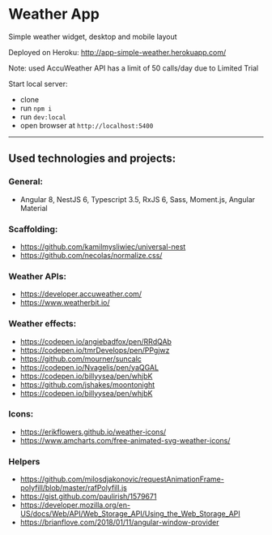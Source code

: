 # Weather App
Simple weather widget, desktop and mobile layout

Deployed on Heroku:
http://app-simple-weather.herokuapp.com/

Note: used AccuWeather API has a limit of 50 calls/day due to Limited Trial

Start local server:
* clone
* run `npm i`
* run `dev:local`
* open browser at `http://localhost:5400`

---

## Used technologies and projects:
### General:
* Angular 8, NestJS 6, Typescript 3.5, RxJS 6, Sass, Moment.js, Angular Material
### Scaffolding:
* https://github.com/kamilmysliwiec/universal-nest
* https://github.com/necolas/normalize.css/
### Weather APIs:
* https://developer.accuweather.com/
* https://www.weatherbit.io/
### Weather effects:
* https://codepen.io/angiebadfox/pen/RRdQAb
* https://codepen.io/tmrDevelops/pen/PPgjwz
* https://github.com/mourner/suncalc
* https://codepen.io/Nvagelis/pen/yaQGAL
* https://codepen.io/billyysea/pen/whjbK
* https://github.com/jshakes/moontonight
* https://codepen.io/billyysea/pen/whjbK
### Icons:
* https://erikflowers.github.io/weather-icons/
* https://www.amcharts.com/free-animated-svg-weather-icons/
### Helpers
* https://github.com/milosdjakonovic/requestAnimationFrame-polyfill/blob/master/rafPolyfill.js
* https://gist.github.com/paulirish/1579671
* https://developer.mozilla.org/en-US/docs/Web/API/Web_Storage_API/Using_the_Web_Storage_API
* https://brianflove.com/2018/01/11/angular-window-provider
